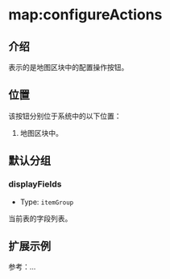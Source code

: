 # map:configureActions

## 介绍

表示的是地图区块中的配置操作按钮。

## 位置

该按钮分别位于系统中的以下位置：

1. 地图区块中。

## 默认分组

### displayFields

- Type: `itemGroup`

当前表的字段列表。

## 扩展示例

参考：...
